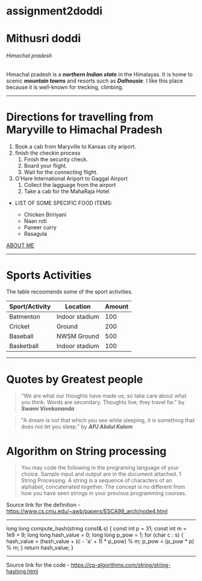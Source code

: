 # assignment2doddi
# Mithusri doddi
###### Himachal pradesh

Himachal pradesh is a ***northern Indian state*** in the Himalayas. It is home to scenic ***mountain towns*** and resorts such as ***Dalhousie***. I like this place because it is well-known for trecking, climbing.

------

# Directions for travelling from Maryville to Himachal Pradesh
1. Book a cab from Maryville to Kansas city ariport.
2. finish the checkin process
    1. Finish the security check.
    2. Board your flight.
    3. Wait for the connecting flight.
3. O'Hare International Ariport to Gaggal Airport 
    1. Collect the lagguage from the airport
    2. Take a cab for the MahaRaja Hotel

- LIST OF SOME SPECIFIC FOOD ITEMS:

    - Chicken Bririyani
    - Naan roti
    - Paneer curry
    - Rasagula

 [ABOUT ME](https://github.com/Mithusri9/assignment2doddi/blob/main/AboutMe.md)


----


# Sports Activities

The table recoomends some of the sport activities.

|    **Sport/Activity**  |    **Location**  | **Amount**  |
|      ----              |    -----         |   -----     |
|      Batmenton         |  Indoor stadium  |     100     |
|      Cricket           |    Ground        |     200     |
|      Baseball          |  NWSM Ground     |     500     |
|      Basketball        |  Indoor stadium  |     100     | 


----


# Quotes by Greatest people

>"We are what our thoughts have made us; so take care about what you think. Words are secondary. Thoughts live; they travel far." by ***Swami Vivekananda***

>"A dream is not that which you see while sleeping, it is something that does not let you sleep."
by ***APJ Abdul Kalam***


# Algorithm on String processing

> You may code the following in the programing language of your choice. Sample input and output are in the document attached. 1 String Processing. A string is a sequence of characters of an alphabet, concatenated together. The concept is no different from how you have seen strings in your previous programming courses.

Source link for the definition - <https://www.cs.cmu.edu/~awb/papers/ESCA98_arch/node4.html>

---

long long compute_hash(string const& s) {
    const int p = 31;
    const int m = 1e9 + 9;
    long long hash_value = 0;
    long long p_pow = 1;
    for (char c : s) {
        hash_value = (hash_value + (c - 'a' + 1) * p_pow) % m;
        p_pow = (p_pow * p) % m;
    }
    return hash_value;
}

---

Source link for the code - <https://cp-algorithms.com/string/string-hashing.html>

